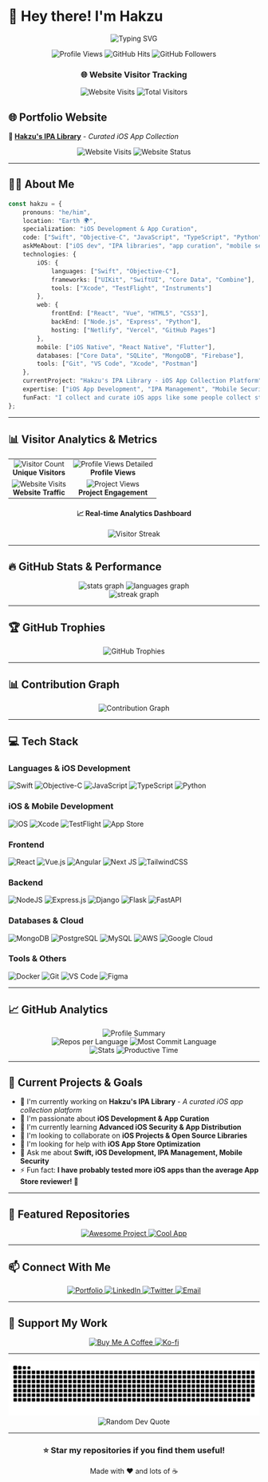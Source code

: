 # 🚀 Hey there! I'm Hakzu

<div align="center">
  <img src="https://readme-typing-svg.herokuapp.com?font=Fira+Code&pause=1000&color=00D4FF&center=true&vCenter=true&width=435&lines=iOS+Developer;IPA+Library+Curator;Mobile+Security+Enthusiast;App+Collection+Expert" alt="Typing SVG" />
</div>

<p align="center">
  <img src="https://komarev.com/ghpvc/?username=hakzu&label=Profile%20Views&color=0e75b6&style=for-the-badge" alt="Profile Views" />
  <img src="https://hits.seeyoufarm.com/api/count/incr/badge.svg?url=https%3A%2F%2Fgithub.com%2Fhakzu&count_bg=%2379C83D&title_bg=%23555555&icon=&icon_color=%23E7E7E7&title=GitHub+Hits&edge_flat=false" alt="GitHub Hits" />
  <img src="https://img.shields.io/github/followers/hakzu?label=Followers&style=for-the-badge&color=blue" alt="GitHub Followers">
</p>

<div align="center">
  <h3>🌐 Website Visitor Tracking</h3>
  <img src="https://hits.seeyoufarm.com/api/count/incr/badge.svg?url=https%3A%2F%2Fhakzu.netlify.app&count_bg=%23FF6B6B&title_bg=%23555555&icon=netlify.svg&icon_color=%23E7E7E7&title=Website+Visits&edge_flat=false" alt="Website Visits" />
  <img src="https://visitor-badge.laobi.icu/badge?page_id=hakzu.hakzu&left_color=crimson&right_color=blue&left_text=Total%20Visitors" alt="Total Visitors" />
</div>

## 🌐 Portfolio Website
**🔗 [Hakzu's IPA Library](https://hakzu.netlify.app)** - *Curated iOS App Collection*

<div align="center">
  <img src="https://hits.seeyoufarm.com/api/count/incr/badge.svg?url=https%3A%2F%2Fhakzu.netlify.app&count_bg=%23FF6B6B&title_bg=%23555555&icon=netlify.svg&icon_color=%23E7E7E7&title=Live+Site+Visits&edge_flat=false&style=for-the-badge" alt="Website Visits" />
  <img src="https://img.shields.io/website?down_color=red&down_message=offline&up_color=green&up_message=online&url=https%3A%2F%2Fhakzu.netlify.app&style=for-the-badge" alt="Website Status" />
</div>

---

## 👨‍💻 About Me

```typescript
const hakzu = {
    pronouns: "he/him",
    location: "Earth 🌍",
    specialization: "iOS Development & App Curation",
    code: ["Swift", "Objective-C", "JavaScript", "TypeScript", "Python", "Java"],
    askMeAbout: ["iOS dev", "IPA libraries", "app curation", "mobile security"],
    technologies: {
        iOS: {
            languages: ["Swift", "Objective-C"],
            frameworks: ["UIKit", "SwiftUI", "Core Data", "Combine"],
            tools: ["Xcode", "TestFlight", "Instruments"]
        },
        web: {
            frontEnd: ["React", "Vue", "HTML5", "CSS3"],
            backEnd: ["Node.js", "Express", "Python"],
            hosting: ["Netlify", "Vercel", "GitHub Pages"]
        },
        mobile: ["iOS Native", "React Native", "Flutter"],
        databases: ["Core Data", "SQLite", "MongoDB", "Firebase"],
        tools: ["Git", "VS Code", "Xcode", "Postman"]
    },
    currentProject: "Hakzu's IPA Library - iOS App Collection Platform",
    expertise: ["iOS App Development", "IPA Management", "Mobile Security"],
    funFact: "I collect and curate iOS apps like some people collect stamps! 📱"
};
```

---

## 📊 Visitor Analytics & Metrics

<div align="center">
  <table>
    <tr>
      <td align="center">
        <img src="https://count.getloli.com/get/@hakzu?theme=rule34" alt="Visitor Count" />
        <br>
        <b>Unique Visitors</b>
      </td>
      <td align="center">
        <img src="https://hits.seeyoufarm.com/api/count/incr/badge.svg?url=https%3A%2F%2Fgithub.com%2Fhakzu%2Fhakzu&count_bg=%2379C83D&title_bg=%23555555&icon=github.svg&icon_color=%23E7E7E7&title=Profile+Views&edge_flat=false" alt="Profile Views Detailed" />
        <br>
        <b>Profile Views</b>
      </td>
    </tr>
    <tr>
      <td align="center">
        <img src="https://hits.seeyoufarm.com/api/count/incr/badge.svg?url=https%3A%2F%2Fhakzu.netlify.app&count_bg=%23FF6B6B&title_bg=%23555555&icon=netlify.svg&icon_color=%23E7E7E7&title=IPA+Library+Visits&edge_flat=false" alt="Website Visits" />
        <br>
        <b>Website Traffic</b>
      </td>
      <td align="center">
        <img src="https://visitor-badge.laobi.icu/badge?page_id=hakzu.projects&left_color=orange&right_color=green&left_text=Project%20Views" alt="Project Views" />
        <br>
        <b>Project Engagement</b>
      </td>
    </tr>
  </table>
</div>

<div align="center">
  <h4>📈 Real-time Analytics Dashboard</h4>
  <img src="https://github-readme-streak-stats.herokuapp.com/?user=hakzu&theme=tokyonight&hide_border=true&date_format=M%20j%5B%2C%20Y%5D&ring=FF6B6B&fire=FF6B6B&currStreakLabel=FF6B6B" alt="Visitor Streak" />
</div>

---

## 🔥 GitHub Stats & Performance

<div align="center">
  <img src="https://github-readme-stats.vercel.app/api?username=hakzu&hide_title=false&hide_rank=false&show_icons=true&include_all_commits=true&count_private=true&disable_animations=false&theme=tokyonight&locale=en&hide_border=false&order=1" height="150" alt="stats graph" />
  <img src="https://github-readme-stats.vercel.app/api/top-langs?username=hakzu&locale=en&hide_title=false&layout=compact&card_width=320&langs_count=8&theme=tokyonight&hide_border=false&order=2" height="150" alt="languages graph" />
</div>

<div align="center">
  <img src="https://streak-stats.demolab.com?user=hakzu&locale=en&mode=daily&theme=tokyonight&hide_border=false&border_radius=5&order=3" height="150" alt="streak graph" />
</div>

---

## 🏆 GitHub Trophies
<div align="center">
  <img src="https://github-profile-trophy.vercel.app/?username=hakzu&theme=tokyonight&no-frame=false&no-bg=false&margin-w=4" alt="GitHub Trophies" />
</div>

---

## 📊 Contribution Graph
<div align="center">
  <img src="https://github-readme-activity-graph.vercel.app/graph?username=hakzu&theme=tokyo-night&bg_color=1a1b27&color=70a5fd&line=bf91f3&point=38bdae&area=true&hide_border=true" alt="Contribution Graph" />
</div>

---

## 💻 Tech Stack

### Languages & iOS Development
![Swift](https://img.shields.io/badge/swift-F54A2A?style=for-the-badge&logo=swift&logoColor=white)
![Objective-C](https://img.shields.io/badge/OBJECTIVE--C-%233A95E3.svg?style=for-the-badge&logo=apple&logoColor=white)
![JavaScript](https://img.shields.io/badge/javascript-%23323330.svg?style=for-the-badge&logo=javascript&logoColor=%23F7DF1E)
![TypeScript](https://img.shields.io/badge/typescript-%23007ACC.svg?style=for-the-badge&logo=typescript&logoColor=white)
![Python](https://img.shields.io/badge/python-3670A0?style=for-the-badge&logo=python&logoColor=ffdd54)

### iOS & Mobile Development
![iOS](https://img.shields.io/badge/iOS-000000?style=for-the-badge&logo=ios&logoColor=white)
![Xcode](https://img.shields.io/badge/Xcode-007ACC?style=for-the-badge&logo=Xcode&logoColor=white)
![TestFlight](https://img.shields.io/badge/TestFlight-0D96F6?style=for-the-badge&logo=app-store&logoColor=white)
![App Store](https://img.shields.io/badge/App_Store-0D96F6?style=for-the-badge&logo=app-store&logoColor=white)

### Frontend
![React](https://img.shields.io/badge/react-%2320232a.svg?style=for-the-badge&logo=react&logoColor=%2361DAFB)
![Vue.js](https://img.shields.io/badge/vuejs-%2335495e.svg?style=for-the-badge&logo=vuedotjs&logoColor=%234FC08D)
![Angular](https://img.shields.io/badge/angular-%23DD0031.svg?style=for-the-badge&logo=angular&logoColor=white)
![Next JS](https://img.shields.io/badge/Next-black?style=for-the-badge&logo=next.js&logoColor=white)
![TailwindCSS](https://img.shields.io/badge/tailwindcss-%2338B2AC.svg?style=for-the-badge&logo=tailwind-css&logoColor=white)

### Backend
![NodeJS](https://img.shields.io/badge/node.js-6DA55F?style=for-the-badge&logo=node.js&logoColor=white)
![Express.js](https://img.shields.io/badge/express.js-%23404d59.svg?style=for-the-badge&logo=express&logoColor=%2361DAFB)
![Django](https://img.shields.io/badge/django-%23092E20.svg?style=for-the-badge&logo=django&logoColor=white)
![Flask](https://img.shields.io/badge/flask-%23000.svg?style=for-the-badge&logo=flask&logoColor=white)
![FastAPI](https://img.shields.io/badge/FastAPI-005571?style=for-the-badge&logo=fastapi)

### Databases & Cloud
![MongoDB](https://img.shields.io/badge/MongoDB-%234ea94b.svg?style=for-the-badge&logo=mongodb&logoColor=white)
![PostgreSQL](https://img.shields.io/badge/postgres-%23316192.svg?style=for-the-badge&logo=postgresql&logoColor=white)
![MySQL](https://img.shields.io/badge/mysql-%2300f.svg?style=for-the-badge&logo=mysql&logoColor=white)
![AWS](https://img.shields.io/badge/AWS-%23FF9900.svg?style=for-the-badge&logo=amazon-aws&logoColor=white)
![Google Cloud](https://img.shields.io/badge/GoogleCloud-%234285F4.svg?style=for-the-badge&logo=google-cloud&logoColor=white)

### Tools & Others
![Docker](https://img.shields.io/badge/docker-%230db7ed.svg?style=for-the-badge&logo=docker&logoColor=white)
![Git](https://img.shields.io/badge/git-%23F05033.svg?style=for-the-badge&logo=git&logoColor=white)
![VS Code](https://img.shields.io/badge/Visual%20Studio%20Code-0078d7.svg?style=for-the-badge&logo=visual-studio-code&logoColor=white)
![Figma](https://img.shields.io/badge/figma-%23F24E1E.svg?style=for-the-badge&logo=figma&logoColor=white)

---

## 📈 GitHub Analytics

<div align="center">
  <img src="https://github-profile-summary-cards.vercel.app/api/cards/profile-details?username=hakzu&theme=tokyonight" alt="Profile Summary" />
</div>

<div align="center">
  <img src="https://github-profile-summary-cards.vercel.app/api/cards/repos-per-language?username=hakzu&theme=tokyonight" alt="Repos per Language" />
  <img src="https://github-profile-summary-cards.vercel.app/api/cards/most-commit-language?username=hakzu&theme=tokyonight" alt="Most Commit Language" />
</div>

<div align="center">
  <img src="https://github-profile-summary-cards.vercel.app/api/cards/stats?username=hakzu&theme=tokyonight" alt="Stats" />
  <img src="https://github-profile-summary-cards.vercel.app/api/cards/productive-time?username=hakzu&theme=tokyonight&utcOffset=8" alt="Productive Time" />
</div>

---

## 🎯 Current Projects & Goals

- 🔭 I'm currently working on **Hakzu's IPA Library** - *A curated iOS app collection platform*
- 📱 I'm passionate about **iOS Development & App Curation**
- 🌱 I'm currently learning **Advanced iOS Security & App Distribution**
- 👯 I'm looking to collaborate on **iOS Projects & Open Source Libraries**
- 🤔 I'm looking for help with **iOS App Store Optimization**
- 💬 Ask me about **Swift, iOS Development, IPA Management, Mobile Security**
- ⚡ Fun fact: **I have probably tested more iOS apps than the average App Store reviewer! 📱**

---

## 🌟 Featured Repositories

<div align="center">
  <a href="https://github.com/hakzu/awesome-project">
    <img src="https://github-readme-stats.vercel.app/api/pin/?username=hakzu&repo=awesome-project&theme=tokyonight" alt="Awesome Project" />
  </a>
  <a href="https://github.com/hakzu/cool-app">
    <img src="https://github-readme-stats.vercel.app/api/pin/?username=hakzu&repo=cool-app&theme=tokyonight" alt="Cool App" />
  </a>
</div>

---

## 📫 Connect With Me

<div align="center">
  <a href="https://hakzu.netlify.app" target="_blank">
    <img src="https://img.shields.io/badge/Portfolio-255E63?style=for-the-badge&logo=About.me&logoColor=white" alt="Portfolio" />
  </a>
  <a href="https://linkedin.com/in/hakzu" target="_blank">
    <img src="https://img.shields.io/badge/LinkedIn-0077B5?style=for-the-badge&logo=linkedin&logoColor=white" alt="LinkedIn" />
  </a>
  <a href="https://twitter.com/hakzu" target="_blank">
    <img src="https://img.shields.io/badge/Twitter-1DA1F2?style=for-the-badge&logo=twitter&logoColor=white" alt="Twitter" />
  </a>
  <a href="mailto:hakzu@example.com">
    <img src="https://img.shields.io/badge/Email-D14836?style=for-the-badge&logo=gmail&logoColor=white" alt="Email" />
  </a>
</div>

---

## 💝 Support My Work

<div align="center">
  <a href="https://www.buymeacoffee.com/hakzu" target="_blank">
    <img src="https://img.shields.io/badge/Buy%20Me%20A%20Coffee-ffdd00?style=for-the-badge&logo=buy-me-a-coffee&logoColor=black" alt="Buy Me A Coffee" />
  </a>
  <a href="https://ko-fi.com/hakzu" target="_blank">
    <img src="https://img.shields.io/badge/Ko--fi-F16061?style=for-the-badge&logo=ko-fi&logoColor=white" alt="Ko-fi" />
  </a>
</div>

---

<div align="center">
  <img src="https://raw.githubusercontent.com/platane/snk/output/github-contribution-grid-snake-dark.svg" alt="Snake Animation" />
</div>

<div align="center">
  <img src="https://quotes-github-readme.vercel.app/api?type=horizontal&theme=tokyonight" alt="Random Dev Quote" />
</div>

---

<div align="center">
  <h3>⭐ Star my repositories if you find them useful!</h3>
  <p>Made with ❤️ and lots of ☕</p>
</div>
